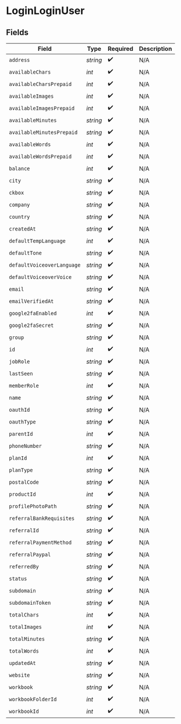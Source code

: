 # LoginLoginUser


## Fields

| Field                      | Type                       | Required                   | Description                |
| -------------------------- | -------------------------- | -------------------------- | -------------------------- |
| `address`                  | *string*                   | :heavy_check_mark:         | N/A                        |
| `availableChars`           | *int*                      | :heavy_check_mark:         | N/A                        |
| `availableCharsPrepaid`    | *int*                      | :heavy_check_mark:         | N/A                        |
| `availableImages`          | *int*                      | :heavy_check_mark:         | N/A                        |
| `availableImagesPrepaid`   | *int*                      | :heavy_check_mark:         | N/A                        |
| `availableMinutes`         | *string*                   | :heavy_check_mark:         | N/A                        |
| `availableMinutesPrepaid`  | *string*                   | :heavy_check_mark:         | N/A                        |
| `availableWords`           | *int*                      | :heavy_check_mark:         | N/A                        |
| `availableWordsPrepaid`    | *int*                      | :heavy_check_mark:         | N/A                        |
| `balance`                  | *int*                      | :heavy_check_mark:         | N/A                        |
| `city`                     | *string*                   | :heavy_check_mark:         | N/A                        |
| `ckbox`                    | *string*                   | :heavy_check_mark:         | N/A                        |
| `company`                  | *string*                   | :heavy_check_mark:         | N/A                        |
| `country`                  | *string*                   | :heavy_check_mark:         | N/A                        |
| `createdAt`                | *string*                   | :heavy_check_mark:         | N/A                        |
| `defaultTempLanguage`      | *int*                      | :heavy_check_mark:         | N/A                        |
| `defaultTone`              | *string*                   | :heavy_check_mark:         | N/A                        |
| `defaultVoiceoverLanguage` | *string*                   | :heavy_check_mark:         | N/A                        |
| `defaultVoiceoverVoice`    | *string*                   | :heavy_check_mark:         | N/A                        |
| `email`                    | *string*                   | :heavy_check_mark:         | N/A                        |
| `emailVerifiedAt`          | *string*                   | :heavy_check_mark:         | N/A                        |
| `google2faEnabled`         | *int*                      | :heavy_check_mark:         | N/A                        |
| `google2faSecret`          | *string*                   | :heavy_check_mark:         | N/A                        |
| `group`                    | *string*                   | :heavy_check_mark:         | N/A                        |
| `id`                       | *int*                      | :heavy_check_mark:         | N/A                        |
| `jobRole`                  | *string*                   | :heavy_check_mark:         | N/A                        |
| `lastSeen`                 | *string*                   | :heavy_check_mark:         | N/A                        |
| `memberRole`               | *int*                      | :heavy_check_mark:         | N/A                        |
| `name`                     | *string*                   | :heavy_check_mark:         | N/A                        |
| `oauthId`                  | *string*                   | :heavy_check_mark:         | N/A                        |
| `oauthType`                | *string*                   | :heavy_check_mark:         | N/A                        |
| `parentId`                 | *int*                      | :heavy_check_mark:         | N/A                        |
| `phoneNumber`              | *string*                   | :heavy_check_mark:         | N/A                        |
| `planId`                   | *int*                      | :heavy_check_mark:         | N/A                        |
| `planType`                 | *string*                   | :heavy_check_mark:         | N/A                        |
| `postalCode`               | *string*                   | :heavy_check_mark:         | N/A                        |
| `productId`                | *int*                      | :heavy_check_mark:         | N/A                        |
| `profilePhotoPath`         | *string*                   | :heavy_check_mark:         | N/A                        |
| `referralBankRequisites`   | *string*                   | :heavy_check_mark:         | N/A                        |
| `referralId`               | *string*                   | :heavy_check_mark:         | N/A                        |
| `referralPaymentMethod`    | *string*                   | :heavy_check_mark:         | N/A                        |
| `referralPaypal`           | *string*                   | :heavy_check_mark:         | N/A                        |
| `referredBy`               | *string*                   | :heavy_check_mark:         | N/A                        |
| `status`                   | *string*                   | :heavy_check_mark:         | N/A                        |
| `subdomain`                | *string*                   | :heavy_check_mark:         | N/A                        |
| `subdomainToken`           | *string*                   | :heavy_check_mark:         | N/A                        |
| `totalChars`               | *int*                      | :heavy_check_mark:         | N/A                        |
| `totalImages`              | *int*                      | :heavy_check_mark:         | N/A                        |
| `totalMinutes`             | *string*                   | :heavy_check_mark:         | N/A                        |
| `totalWords`               | *int*                      | :heavy_check_mark:         | N/A                        |
| `updatedAt`                | *string*                   | :heavy_check_mark:         | N/A                        |
| `website`                  | *string*                   | :heavy_check_mark:         | N/A                        |
| `workbook`                 | *string*                   | :heavy_check_mark:         | N/A                        |
| `workbookFolderId`         | *int*                      | :heavy_check_mark:         | N/A                        |
| `workbookId`               | *int*                      | :heavy_check_mark:         | N/A                        |